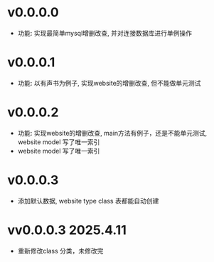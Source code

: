 # v0.0.0.0 
- 功能: 实现最简单mysql增删改查, 并对连接数据库进行单例操作

# v0.0.0.1
- 功能: 以有声书为例子, 实现website的增删改查, 但不能做单元测试

# v0.0.0.2
- 功能: 实现website的增删改查, main方法有例子，还是不能单元测试, website model 写了唯一索引
- website model 写了唯一索引

# v0.0.0.3
- 添加默认数据, website type class 表都能自动创建

# vv0.0.0.3 2025.4.11
- 重新修改class 分类，未修改完